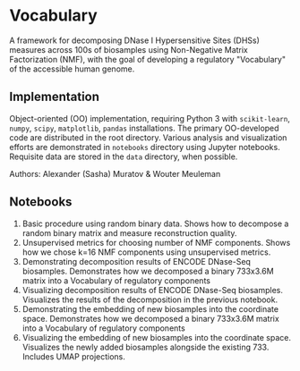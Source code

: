 # Vocabulary

A framework for decomposing DNase I Hypersensitive Sites (DHSs) measures across 100s of biosamples using Non-Negative Matrix Factorization (NMF),
with the goal of developing a regulatory "Vocabulary" of the accessible human genome.

## Implementation

Object-oriented (OO) implementation, requiring Python 3 with `scikit-learn`, `numpy`, `scipy`, `matplotlib`, `pandas` installations.
The primary OO-developed code are distributed in the root directory.
Various analysis and visualization efforts are demonstrated in `notebooks` directory using Jupyter notebooks.
Requisite data are stored in the `data` directory, when possible.

Authors: Alexander (Sasha) Muratov & Wouter Meuleman

## Notebooks
1. Basic procedure using random binary data. 
Shows how to decompose a random binary matrix and measure reconstruction quality.
2. Unsupervised metrics for choosing number of NMF components.
Shows how we chose k=16 NMF components using unsupervised metrics.
3. Demonstrating decomposition results of ENCODE DNase-Seq biosamples.
Demonstrates how we decomposed a binary 733x3.6M matrix into a Vocabulary of regulatory components
4. Visualizing decomposition results of ENCODE DNase-Seq biosamples.
Visualizes the results of the decomposition in the previous notebook. 
5. Demonstrating the embedding of new biosamples into the coordinate space.
Demonstrates how we decomposed a binary 733x3.6M matrix into a Vocabulary of regulatory components
6. Visualizing the embedding of new biosamples into the coordinate space.
Visualizes the newly added biosamples alongside the existing 733. Includes UMAP projections.


